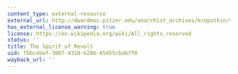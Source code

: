 ```yaml
---
content_type: external-resource
external_url: http://dwardmac.pitzer.edu/anarchist_archives/kropotkin/spiritofrevolt.html
has_external_license_warning: true
license: https://en.wikipedia.org/wiki/All_rights_reserved
status: ''
title: The Spirit of Revolt
uid: fbbcebef-3007-4310-b286-65455cbab7f0
wayback_url: ''
---
```

